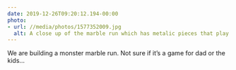 ```yaml
---
date: 2019-12-26T09:20:12.194-00:00
photo:
- url: //media/photos/1577352009.jpg
  alt: A close up of the marble run which has metalic pieces that play music and a lot of spirales
---
```

We are building a monster marble run. Not sure if it’s a game for dad or the kids...
